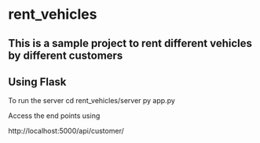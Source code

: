 # rent_vehicles

## This is a sample project to rent different vehicles by different customers

## Using Flask 

To run the server 
cd rent_vehicles/server
py app.py

Access the end points using

http://localhost:5000/api/customer/